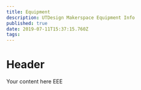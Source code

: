 ```yaml
---
title: Equipment
description: UTDesign Makerspace Equipment Info
published: true
date: 2019-07-11T15:37:15.760Z
tags: 
---
```


# Header

Your content here
EEE